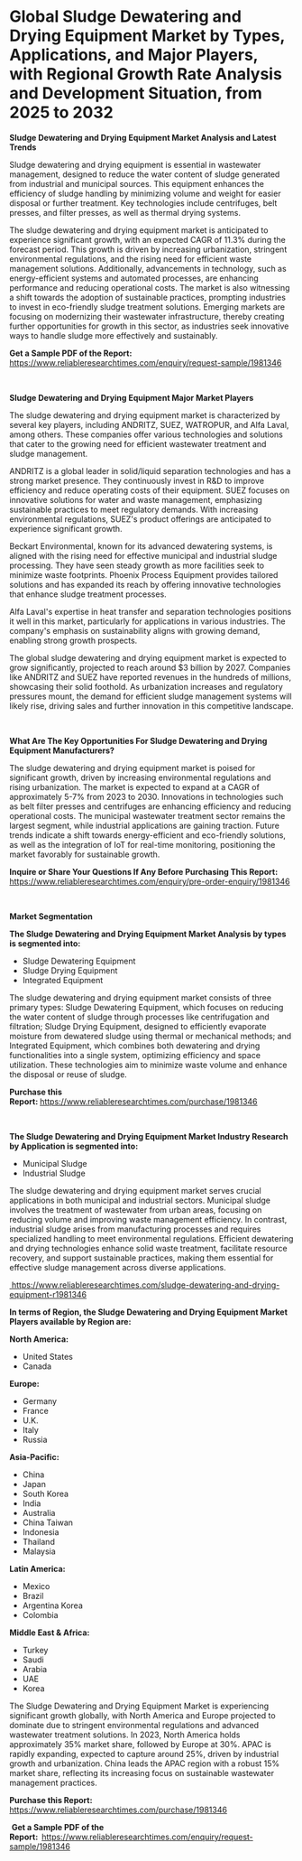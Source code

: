 <p><h1>Global Sludge Dewatering and Drying Equipment Market by Types, Applications, and Major Players, with Regional Growth Rate Analysis and Development Situation, from 2025 to 2032</h1></p><p><strong>Sludge Dewatering and Drying Equipment Market Analysis and Latest Trends</strong></p>
<p><p>Sludge dewatering and drying equipment is essential in wastewater management, designed to reduce the water content of sludge generated from industrial and municipal sources. This equipment enhances the efficiency of sludge handling by minimizing volume and weight for easier disposal or further treatment. Key technologies include centrifuges, belt presses, and filter presses, as well as thermal drying systems.</p><p>The sludge dewatering and drying equipment market is anticipated to experience significant growth, with an expected CAGR of 11.3% during the forecast period. This growth is driven by increasing urbanization, stringent environmental regulations, and the rising need for efficient waste management solutions. Additionally, advancements in technology, such as energy-efficient systems and automated processes, are enhancing performance and reducing operational costs. The market is also witnessing a shift towards the adoption of sustainable practices, prompting industries to invest in eco-friendly sludge treatment solutions. Emerging markets are focusing on modernizing their wastewater infrastructure, thereby creating further opportunities for growth in this sector, as industries seek innovative ways to handle sludge more effectively and sustainably.</p></p>
<p><strong>Get a Sample PDF of the Report:&nbsp;</strong> <a href="https://www.reliableresearchtimes.com/enquiry/request-sample/1981346?utm_campaign=3054&utm_medium=2&utm_source=Github&utm_content=ia&utm_term=12042025&utm_id=sludge-dewatering-and-drying-equipment">https://www.reliableresearchtimes.com/enquiry/request-sample/1981346</a></p>
<p>&nbsp;</p>
<p><strong>Sludge Dewatering and Drying Equipment Major Market Players</strong></p>
<p><p>The sludge dewatering and drying equipment market is characterized by several key players, including ANDRITZ, SUEZ, WATROPUR, and Alfa Laval, among others. These companies offer various technologies and solutions that cater to the growing need for efficient wastewater treatment and sludge management.</p><p>ANDRITZ is a global leader in solid/liquid separation technologies and has a strong market presence. They continuously invest in R&D to improve efficiency and reduce operating costs of their equipment. SUEZ focuses on innovative solutions for water and waste management, emphasizing sustainable practices to meet regulatory demands. With increasing environmental regulations, SUEZ's product offerings are anticipated to experience significant growth.</p><p>Beckart Environmental, known for its advanced dewatering systems, is aligned with the rising need for effective municipal and industrial sludge processing. They have seen steady growth as more facilities seek to minimize waste footprints. Phoenix Process Equipment provides tailored solutions and has expanded its reach by offering innovative technologies that enhance sludge treatment processes.</p><p>Alfa Laval's expertise in heat transfer and separation technologies positions it well in this market, particularly for applications in various industries. The company's emphasis on sustainability aligns with growing demand, enabling strong growth prospects.</p><p>The global sludge dewatering and drying equipment market is expected to grow significantly, projected to reach around $3 billion by 2027. Companies like ANDRITZ and SUEZ have reported revenues in the hundreds of millions, showcasing their solid foothold. As urbanization increases and regulatory pressures mount, the demand for efficient sludge management systems will likely rise, driving sales and further innovation in this competitive landscape.</p></p>
<p>&nbsp;</p>
<p><strong>What Are The Key Opportunities For Sludge Dewatering and Drying Equipment Manufacturers?</strong></p>
<p><p>The sludge dewatering and drying equipment market is poised for significant growth, driven by increasing environmental regulations and rising urbanization. The market is expected to expand at a CAGR of approximately 5-7% from 2023 to 2030. Innovations in technologies such as belt filter presses and centrifuges are enhancing efficiency and reducing operational costs. The municipal wastewater treatment sector remains the largest segment, while industrial applications are gaining traction. Future trends indicate a shift towards energy-efficient and eco-friendly solutions, as well as the integration of IoT for real-time monitoring, positioning the market favorably for sustainable growth.</p></p>
<p><strong>Inquire or Share Your Questions If Any Before Purchasing This Report:</strong> <a href="https://www.reliableresearchtimes.com/enquiry/pre-order-enquiry/1981346?utm_campaign=3054&utm_medium=2&utm_source=Github&utm_content=ia&utm_term=12042025&utm_id=sludge-dewatering-and-drying-equipment">https://www.reliableresearchtimes.com/enquiry/pre-order-enquiry/1981346</a></p>
<p>&nbsp;</p>
<p><strong>Market Segmentation</strong></p>
<p><strong>The Sludge Dewatering and Drying Equipment Market Analysis by types is segmented into:</strong></p>
<p><ul><li>Sludge Dewatering Equipment</li><li>Sludge Drying Equipment</li><li>Integrated Equipment</li></ul></p>
<p><p>The sludge dewatering and drying equipment market consists of three primary types: Sludge Dewatering Equipment, which focuses on reducing the water content of sludge through processes like centrifugation and filtration; Sludge Drying Equipment, designed to efficiently evaporate moisture from dewatered sludge using thermal or mechanical methods; and Integrated Equipment, which combines both dewatering and drying functionalities into a single system, optimizing efficiency and space utilization. These technologies aim to minimize waste volume and enhance the disposal or reuse of sludge.</p></p>
<p><strong>Purchase this Report:&nbsp;</strong><a href="https://www.reliableresearchtimes.com/purchase/1981346?utm_campaign=3054&utm_medium=2&utm_source=Github&utm_content=ia&utm_term=12042025&utm_id=sludge-dewatering-and-drying-equipment">https://www.reliableresearchtimes.com/purchase/1981346</a></p>
<p>&nbsp;</p>
<p><strong>The Sludge Dewatering and Drying Equipment Market Industry Research by Application is segmented into:</strong></p>
<p><ul><li>Municipal Sludge</li><li>Industrial Sludge</li></ul></p>
<p><p>The sludge dewatering and drying equipment market serves crucial applications in both municipal and industrial sectors. Municipal sludge involves the treatment of wastewater from urban areas, focusing on reducing volume and improving waste management efficiency. In contrast, industrial sludge arises from manufacturing processes and requires specialized handling to meet environmental regulations. Efficient dewatering and drying technologies enhance solid waste treatment, facilitate resource recovery, and support sustainable practices, making them essential for effective sludge management across diverse applications.</p></p>
<p><a href="https://www.reliableresearchtimes.com/sludge-dewatering-and-drying-equipment-r1981346?utm_campaign=3054&utm_medium=2&utm_source=Github&utm_content=ia&utm_term=12042025&utm_id=sludge-dewatering-and-drying-equipment">&nbsp;https://www.reliableresearchtimes.com/sludge-dewatering-and-drying-equipment-r1981346</a></p>
<p><strong>In terms of Region, the Sludge Dewatering and Drying Equipment Market Players available by Region are:</strong></p>
<p>
    <p> <strong> North America: </strong>
        <ul>
            <li>United States</li>
            <li>Canada</li>
        </ul>
        </p> 
    <p> <strong> Europe: </strong>
        <ul>
            <li>Germany</li>
            <li>France</li>
            <li>U.K.</li>
            <li>Italy</li>
            <li>Russia</li>
        </ul>
        </p> 
    <p> <strong> Asia-Pacific: </strong>
        <ul>
            <li>China</li>
            <li>Japan</li>
            <li>South Korea</li>
            <li>India</li>
            <li>Australia</li>
            <li>China Taiwan</li>
            <li>Indonesia</li>
            <li>Thailand</li>
            <li>Malaysia</li>
        </ul>
        </p> 
    <p> <strong> Latin America: </strong>
        <ul>
            <li>Mexico</li>
            <li>Brazil</li>
            <li>Argentina Korea</li>
            <li>Colombia</li>
        </ul>
        </p> 
    <p> <strong> Middle East & Africa: </strong>
        <ul>
            <li>Turkey</li>
            <li>Saudi</li>
            <li>Arabia</li>
            <li>UAE</li>
            <li>Korea</li>
        </ul>
    </p>
    </p>
<p><p>The Sludge Dewatering and Drying Equipment Market is experiencing significant growth globally, with North America and Europe projected to dominate due to stringent environmental regulations and advanced wastewater treatment solutions. In 2023, North America holds approximately 35% market share, followed by Europe at 30%. APAC is rapidly expanding, expected to capture around 25%, driven by industrial growth and urbanization. China leads the APAC region with a robust 15% market share, reflecting its increasing focus on sustainable wastewater management practices.</p></p>
<p><strong>Purchase this Report: </strong><a href="https://www.reliableresearchtimes.com/purchase/1981346?utm_campaign=3054&utm_medium=2&utm_source=Github&utm_content=ia&utm_term=12042025&utm_id=sludge-dewatering-and-drying-equipment">https://www.reliableresearchtimes.com/purchase/1981346</a></p>
<p>&nbsp;<strong>Get a Sample PDF of the Report:&nbsp;&nbsp;</strong><a href="https://www.reliableresearchtimes.com/enquiry/request-sample/1981346?utm_campaign=3054&utm_medium=2&utm_source=Github&utm_content=ia&utm_term=12042025&utm_id=sludge-dewatering-and-drying-equipment">https://www.reliableresearchtimes.com/enquiry/request-sample/1981346</a></p>
<p><strong></strong></p>
<p><p></p><p></p><p></p></p>